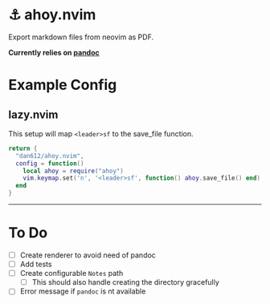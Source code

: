 # ⚓ ahoy.nvim
Export markdown files from neovim as PDF.

**Currently relies on [pandoc](https://pandoc.org)**

# Example Config

## lazy.nvim

This setup will map `<leader>sf` to the save_file function.

```lua
return {
  "dan612/ahoy.nvim",
  config = function()
    local ahoy = require("ahoy")
    vim.keymap.set('n', '<leader>sf', function() ahoy.save_file() end)
  end
}
```
--- 
# To Do
- [ ] Create renderer to avoid need of pandoc
- [ ] Add tests
- [ ] Create configurable `Notes` path
  - [ ] This should also handle creating the directory gracefully
- [ ] Error message if `pandoc` is nt available
